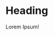 # Heading

Lorem Ipsum!

<perspective-viewer data="olympics.arrow" config="olympics1.json"></perspective-viewer>